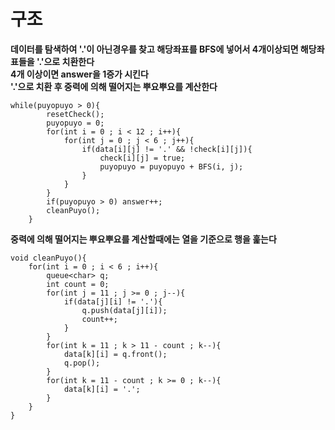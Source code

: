 # 구조   
   
**데이터를 탐색하여 '.'이 아닌경우를 찾고 해당좌표를 BFS에 넣어서 4개이상되면 해당좌표들을 '.'으로 치환한다**   
**4개 이상이면 answer을 1증가 시킨다**   
**'.'으로 치환 후 중력에 의해 떨어지는 뿌요뿌요를 계산한다**   
```
while(puyopuyo > 0){
		resetCheck();
		puyopuyo = 0;
		for(int i = 0 ; i < 12 ; i++){
			for(int j = 0 ; j < 6 ; j++){
				if(data[i][j] != '.' && !check[i][j]){
					check[i][j] = true;
					puyopuyo = puyopuyo + BFS(i, j);
				}
			}
		}
		if(puyopuyo > 0) answer++;
		cleanPuyo();
	}
```
   
**중력에 의해 떨어지는 뿌요뿌요를 계산할때에는 열을 기준으로 행을 훑는다**   
```
void cleanPuyo(){
	for(int i = 0 ; i < 6 ; i++){
		queue<char> q;
		int count = 0;
		for(int j = 11 ; j >= 0 ; j--){
			if(data[j][i] != '.'){
				q.push(data[j][i]);
				count++;
			}
		}
		for(int k = 11 ; k > 11 - count ; k--){
			data[k][i] = q.front();
			q.pop();
		}
		for(int k = 11 - count ; k >= 0 ; k--){
			data[k][i] = '.';
		}
	}
}
```
